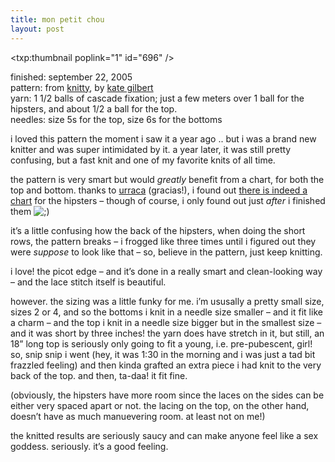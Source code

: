 ```yaml
---
title: mon petit chou
layout: post
---
```


<span class="pic" style="float: none"><txp:thumbnail poplink="1" id="696" /></span>

finished: september 22, 2005  
pattern: from [knitty][1], by [kate gilbert][2]  
yarn: 1 1/2 balls of cascade fixation; just a few meters over 1 ball for the hipsters, and about 1/2 a ball for the top.   
needles: size 5s for the top, size 6s for the bottoms

i loved this pattern the moment i saw it a year ago .. but i was a brand new knitter and was super intimidated by it. a year later, it was still pretty confusing, but a fast knit and one of my favorite knits of all time. 

the pattern is very smart but would *greatly* benefit from a chart, for both the top and bottom. thanks to [urraca][3] (gracias!), i found out [there is indeed a chart][4] for the hipsters &#8211; though of course, i only found out just *after* i finished them <img src="http://localhost:8888/wordpress/wp-includes/images/smilies/icon_wink.gif" alt=";)" class="wp-smiley" /> 

it&#8217;s a little confusing how the back of the hipsters, when doing the short rows, the pattern breaks &#8211; i frogged like three times until i figured out they were *suppose* to look like that &#8211; so, believe in the pattern, just keep knitting.

i love! the picot edge &#8211; and it&#8217;s done in a really smart and clean-looking way &#8211; and the lace stitch itself is beautiful. 

however. the sizing was a little funky for me. i&#8217;m ususally a pretty small size, sizes 2 or 4, and so the bottoms i knit in a needle size smaller &#8211; and it fit like a charm &#8211; and the top i knit in a needle size bigger but in the smallest size &#8211; and it was short by three inches! the yarn does have stretch in it, but still, an 18&#8221; long top is seriously only going to fit a young, i.e. pre-pubescent, girl! so, snip snip i went (hey, it was 1:30 in the morning and i was just a tad bit frazzled feeling) and then kinda grafted an extra piece i had knit to the very back of the top. and then, ta-daa! it fit fine.

(obviously, the hipsters have more room since the laces on the sides can be either very spaced apart or not. the lacing on the top, on the other hand, doesn&#8217;t have as much manuevering room. at least not on me!)

the knitted results are seriously saucy and can make anyone feel like a sex goddess. seriously. it&#8217;s a good feeling.

 [1]: http://knitty.com/ISSUEsummer04/PATTpetitchou.html
 [2]: http://kategilbert.com/blog/
 [3]: merinas.blogspot.com
 [4]: http://kategilbert.com/blog/chouchart.html